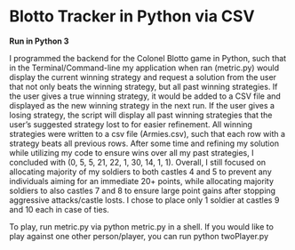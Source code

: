 # Blotto Tracker in Python via CSV
__Run in Python 3__

I programmed the backend for the Colonel Blotto game in Python, such that in the Terminal/Command-line my application when ran (metric.py) would display the current winning strategy and request a solution from the user that not only beats the winning strategy, but all past winning strategies. If the user gives a true winning strategy, it would be added to a CSV file and displayed as the new winning strategy in the next run. If the user gives a losing strategy, the script will display all past winning strategies that the user’s suggested strategy lost to for easier refinement. All winning strategies were written to a csv file (Armies.csv), such that each row with a strategy beats all previous rows. After some time and refining my solution while utilizing my code to ensure wins over all my past strategies, I concluded with (0, 5, 5, 21, 22, 1, 30, 14, 1, 1). Overall, I still focused on allocating majority of my soldiers to both castles 4 and 5 to prevent any individuals aiming for an immediate 20+ points, while allocating majority soldiers to also castles 7 and 8 to ensure large point gains after stopping aggressive attacks/castle losts. I chose to place only 1 soldier at castles 9 and 10 each in case of ties. 

To play, run metric.py via python metric.py in a shell. If you would like to play against one other person/player, you can run python twoPlayer.py 

